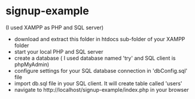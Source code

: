 # signup-example
(I used XAMPP as PHP and SQL server)
- download and extract this folder in htdocs sub-folder of your XAMPP folder
- start your local PHP and SQL server
- create a database ( I used database named 'try' and SQL client is phpMyAdmin)
- configure settings for your SQL database connection in 'dbConfig.sql' file
- import db.sql file in your SQL client. It will create table called 'users'
- navigate to http://localhost/signup-example/index.php in your browser
